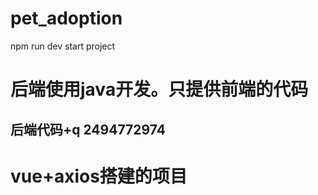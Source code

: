 # pet_adoption
npm run dev start project
# 后端使用java开发。只提供前端的代码
## 后端代码+q 2494772974
# vue+axios搭建的项目
